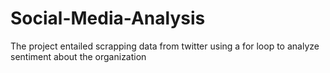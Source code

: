 # Social-Media-Analysis
The project entailed scrapping data from twitter using a for loop to analyze sentiment about the organization
